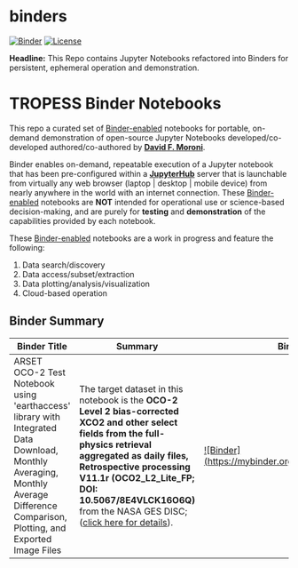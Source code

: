 # binders
[![Binder](https://mybinder.org/badge_logo.svg)](https://mybinder.org/v2/gh/moronidav/binders/HEAD) [![License](https://img.shields.io/badge/License-Apache_2.0-blue.svg)](https://github.com/moronidav/binders/blob/main/LICENSE)

**Headline:** This Repo contains Jupyter Notebooks refactored into Binders for persistent, ephemeral operation and demonstration.

# TROPESS Binder Notebooks

This repo a curated set of [Binder-enabled](https://mybinder.org/) notebooks for portable, on-demand demonstration of open-source Jupyter Notebooks developed/co-developed authored/co-authored by [**David F. Moroni**](https://github.com/moronidav). 

Binder enables on-demand, repeatable execution of a Jupyter notebook that has been pre-configured within a [**JupyterHub**](https://jupyterhub.readthedocs.io/en/latest/) server that is launchable from virtually any web browser (laptop | desktop | mobile device) from nearly anywhere in the world with an internet connection. These [Binder-enabled](https://mybinder.org/) notebooks are **NOT** intended for operational use or science-based decision-making, and are purely for **testing** and **demonstration** of the capabilities provided by each notebook.

These [Binder-enabled](https://mybinder.org/) notebooks are a work in progress and feature the following:
1. Data search/discovery
2. Data access/subset/extraction
3. Data plotting/analysis/visualization
4. Cloud-based operation
   
## Binder Summary
| Binder Title    | Summary        | Binder Link        | Features |
|-------------------|----------------|-------------|-----------------------|
| ARSET OCO-2 Test Notebook using 'earthaccess' library with Integrated Data Download, Monthly Averaging, Monthly Average Difference Comparison, Plotting, and Exported Image Files | The target dataset in this notebook is the **OCO-2 Level 2 bias-corrected XCO2 and other select fields from the full-physics retrieval aggregated as daily files, Retrospective processing V11.1r (OCO2_L2_Lite_FP; DOI: 10.5067/8E4VLCK16O6Q)** from the NASA GES DISC; ([click here for details](https://daac.gsfc.nasa.gov/datasets/OCO2_L2_Lite_FP_11.1r/summary)). | [![Binder]<img  width="400">(https://mybinder.org/badge_logo.svg)](https://mybinder.org/v2/gh/NASA-TROPESS/binders/HEAD?labpath=https%3A%2F%2Fgithub.com%2FNASA-TROPESS%2Fbinders%2Fblob%2Fmain%2FIGAC2024_TROPESS_cris_omi_ozone_demo_integrated_download_4binder.ipynb) | Data search/discovery/access/subset/extraction/plotting/analysis/visualization |

